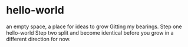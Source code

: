 # hello-world
an empty space, a place for ideas to grow
Gitting my bearings. Step one hello-world
Step two split and become identical before you grow in a different direction for now.
